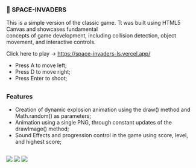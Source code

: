 ### 🚀 SPACE-INVADERS

This is a simple version of the classic game. Tt was built using HTML5 Canvas and showcases fundamental <br/>
concepts of game development, including collision detection, object movement, and interactive controls. <br/>

Click here to play -> https://space-invaders-ls.vercel.app/

- Press A to move left;
- Press D to move right;
- Press Enter to shoot;

##

### Features

- Creation of dynamic explosion animation using the draw() method and Math.random() as parameters;
- Animation using a single PNG, through constant updates of the drawImage() method;
- Sound Effects and progression control in the game using score, level, and highest score;

##

<div> 
    <img src="https://img.shields.io/badge/HTML-%23E34F26.svg?logo=html5&logoColor=white">
    <img src="https://img.shields.io/badge/JavaScript-F7DF1E?logo=javascript&logoColor=000">
    <img src="https://img.shields.io/badge/CSS-1572B6?logo=css3&logoColor=fff">
</div>
